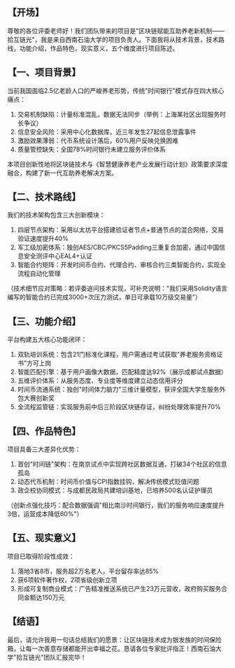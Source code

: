 
## 【开场】  

尊敬的各位评委老师好！我们团队带来的项目是"区块链赋能互助养老新机制——拾互链光"，我是来自西南石油大学的项目负责人。下面我将从技术背景，技术路线，功能介绍，作品特色，现实意义，五个维度进行项目陈述。



## 【一、项目背景】


当前我国面临2.5亿老龄人口的严峻养老形势，传统"时间银行"模式存在四大核心痛点：

1. 交易机制缺陷：计量标准混乱，数据无法同步（举例：上海某社区出现服务时长争议）
2. 信息安全风险：采用中心化数据库，近三年发生27起信息泄露事件
3. 激励效果薄弱：代币系统设计落后，60%用户反映兑换困难
4. 质量管控缺失：全国78%时间银行未建立服务评价体系

本项目创新性地将区块链技术与《智慧健康养老产业发展行动计划》政策要求深度融合，构建了新一代互助养老解决方案。



## 【二、技术路线】
我们的技术架构包含三大创新模块：

1. 四层节点架构：采用以太坊平台搭建验证者节点+普通节点的混合网络，交易验证速度提升40%
2. 军工级加密体系：独创AES/CBC/PKCS5Padding三重复合加密，通过中国信息安全测评中心EAL4+认证
3. 智能合约矩阵：开发时间币合约、代理合约、审核合约三类智能合约，实现全流程自动化管理

（技术细节应对策略：若评委追问技术实现，可补充说明："我们采用Solidity语言编写的智能合约已完成3000+次压力测试，单日可承载10万级交易量"）


## 【三、功能介绍】

平台构建五大核心功能闭环：

1. 双轨培训系统：包含21门标准化课程，用户需通过考试获取"养老服务资格证书"方可上岗
2. 智能匹配引擎：基于用户画像大数据，匹配精度达92%（展示成都试点数据）
3. 五维评价体系：从服务态度、专业度等维度建立动态信用评分
4. 时间币流通系统：独创"时间体力脑力"三维计量模型，获评全国大学生服务外包大赛创新奖
5. 全流程监管链：实现服务前中后三阶段区块链存证，纠纷处理效率提升70%


## 【四、作品特色】

项目具备三大差异化优势：

1. 首创"时间链"架构：在南京试点中实现跨社区数据互通，打破34个社区的信息孤岛
2. 动态代币机制：时间币价值与CPI指数挂钩，解决传统模式贬值问题
3. 政企校协同模式：与成都民政局共建培训基地，已培养500名认证护理员

（创新点强化技巧：配合数据强调"相比南沙时间银行，我们的服务响应速度提升3倍，运营成本降低60%"）


## 【五、现实意义】 

项目已取得阶段性成效：

1. 落地3省8市，服务超2万名老人，平台留存率达85%
2. 获6项软件著作权，2项省级创新立项
3. 形成可复制商业模式：广告精准推送系统已产生23万元营收，政府购买服务合同金额达150万元


## 【结语】  

最后，请允许我用一句话总结我们的愿景：让区块链技术成为银发族的时间保险箱，让每一次善意存储都能开出幸福之花。恳请各位专家批评指正！西南石油大学"拾互链光"团队汇报完毕！


